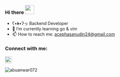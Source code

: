### Hi there <img src="https://raw.githubusercontent.com/MartinHeinz/MartinHeinz/master/wave.gif" width="30px">

- ʕ•́ᴥ•̀ʔっ Backend Developer
- 🔭 I’m currently learning go & vim
- 📫 How to reach me: acephasanudin24@gmail.com

### Connect with me:
<a href="https://www.linkedin.com/in/acep-hasanudin/" target="blank"><img src="https://cdn.jsdelivr.net/npm/simple-icons@3.0.1/icons/linkedin.svg" alt="acep hasanudin" height="22" width="22" /></a>


<p><img align="center" src="https://github-readme-stats.vercel.app/api?username=acephasanudin&show_icons=true" alt="abuanwar072" /></p>
